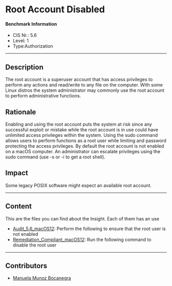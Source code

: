 # Root Account Disabled
#### Benchmark Information
- CIS Nr.: 5.6
- Level: 1
- Type:Authorization
------------------------
## Description

The root account is a superuser account that has access privileges to perform any actions and read/write to any file on the computer. With some Linux distros the system administrator may commonly use the root account to perform administrative functions.

## Rationale

Enabling and using the root account puts the system at risk since any successful exploit or mistake while the root account is in use could have unlimited access privileges within the system. Using the sudo command allows users to perform functions as a root user while limiting and password protecting the access privileges. By default the root account is not enabled on a macOS computer. An administrator can escalate privileges using the sudo command (use -s or -i to get a root shell).

## Impact

Some legacy POSIX software might expect an available root account.

---
## Content
This are the files you can find about the Insight. Each of them has an use 
* [Audit_5.6_macOS12](https://github.com/apfelwerk/JamfProtectInsights/blob/main/AuthorizationType/CIS_5.6_Root%20Account%20Disabled/Audit_5.6_macOS12.sh): Perform the following to ensure that the root user is not enabled
* [Remediation_Compliant_macOS12](https://github.com/apfelwerk/JamfProtectInsights/blob/main/AuthorizationType/CIS_5.6_Root%20Account%20Disabled/Remediation_Compliant_macOS12.sh): Run the following command to disable the root user 
------------------------------------------------------------------------------------------------------------------------------------------------------------------------------------------------------------------------------------------------------------------------------------------------------------------------------
## Contributors
* [Manuela Munoz Bocanegra](https://github.com/manuelamunoz)


